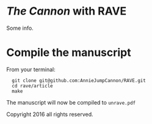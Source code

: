 *The Cannon* with RAVE
======================

Some info.

Compile the manuscript
======================

From your terminal:

````
  git clone git@github.com:AnnieJumpCannon/RAVE.git
  cd rave/article
  make
````

The manuscript will now be compiled to `unrave.pdf`



Copyright 2016 all rights reserved.
